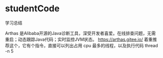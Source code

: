 # studentCode
学习总结

Arthas 是Alibaba开源的Java诊断工具，深受开发者喜爱。在线排查问题，无需重启；动态跟踪Java代码；实时监控JVM状态。
  https://arthas.gitee.io/
  着重推荐这个，它有个指令，直接可以列出占用 cpu 最多的线程，以及执行代码
  thread -n 5
